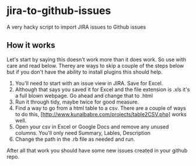 jira-to-github-issues
=====================

A very hacky script to import JIRA issues to Github issues 

## How it works
Let's start by saying this doesn't work more than it does work. So use with care and read below. Therey are ways to skip a couple of the steps below but if you don't have the ability to install plugins this should help. 

1. You'll need to start with an issue view in JIRA. Save for Excel. 
2. Although that says you saved it for Excel and the file extension is .xls it's a full blown webpage. Go ahead and change that to .html
3. Run it through tidy, maybe twice for good measure. 
4. Find a way to go from a html table to a csv. There are a couple of ways to do this, [http://www.kunalbabre.com/projects/table2CSV.php] works well. 
5. Open your csv in Excel or Google Docs and remove any unused columns. You'll only need Summary, Lables, Description
6. Change the path in the .rb file as needed and run. 

After all that work you should have some new issues created in your github repo. 
